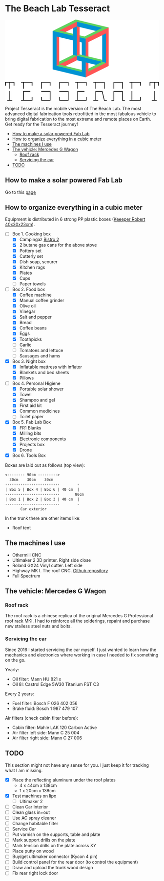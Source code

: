 # The Beach Lab Tesseract

![](./doc/img/tess.svg)

Project Tesseract is the mobile version of The Beach Lab. The most advanced digital fabrication tools retrofitted in the most fabulous vehicle to bring digital fabrication to the most extreme and remote places on Earth. Get ready for the Tesseract journey!

- [How to make a solar powered Fab Lab](#how-to-make-a-solar-powered-fab-lab)
- [How to organize everything in a cubic meter](#how-to-organize-everything-in-a-cubic-meter)
- [The machines I use](#the-machines-i-use)
- [The vehicle: Mercedes G Wagon](#the-vehicle-mercedes-g-wagon)
  - [Roof rack](#roof-rack)
  - [Servicing the car](#servicing-the-car)
- [TODO](#todo)

## How to make a solar powered Fab Lab

Go to this [page](./doc/solar.md)

## How to organize everything in a cubic meter

Equipment is distributed in 6 strong PP plastic boxes ([Keeeper Robert 40x30x23cm](https://www.keeeper.com/en/produkt/robert/)).

- [ ] Box 1. Cooking box
  - [x] Campingaz [Bistro 2](https://www.campingaz.com/uk/p-27302-campbistro-2-stove.aspx)
  - [x] 2 butane gas cans for the above stove
  - [x] Pottery set
  - [x] Cutterly set
  - [x] Dish soap, scourer
  - [x] Kitchen rags
  - [x] Plates
  - [x] Cups
  - [ ] Paper towels
- [ ] Box 2. Food box
  - [x] Coffee machine
  - [x] Manual coffee  grinder
  - [x] Olive oil
  - [x] Vinegar
  - [x] Salt and pepper
  - [x] Bread
  - [x] Coffee beans
  - [x] Eggs
  - [x] Toothpicks
  - [ ] Garlic
  - [ ] Tomatoes and lettuce
  - [ ] Sausages and hams
- [x] Box 3. Night box
  - [x] Inflatable mattress with inflator
  - [x] Blankets and bed sheets
  - [x] Pillows
- [ ] Box 4. Personal Higiene
  - [x] Portable solar shower
  - [x] Towel
  - [x] Shampoo and gel
  - [x] First aid kit
  - [x] Common medicines
  - [ ] Toilet paper
- [x] Box 5. Fab Lab Box
  - [x] FR1 Blanks
  - [x] Milling bits
  - [x] Electronic components
  - [x] Projects box
  - [x] Drone
- [x] Box 6. Tools Box

Boxes are laid out as follows (top view):

```
<-------- 90cm --------->
  30cm    30cm    30cm
-------------------------        -
| Box 5 | Box 4 | Box 6 | 40 cm  |
-------------------------       80cm
| Box 1 | Box 2 | Box 3 | 40 cm  |
-------------------------        -
       Car exterior
```

In the trunk there are other items like:

- Roof tent

## The machines I use

- Othermill CNC
- Ultimaker 2 3D printer. Right side close
- Roland GX24 Vinyl cutter. Left side
- Highway MK I. The roof CNC. [Github repository](https://github.com/fellesverkstedet/fabricatable-machines/tree/master/highway-mobile-large-format-cnc)
- Full Spectrum 

## The vehicle: Mercedes G Wagon

### Roof rack

The roof rack is a chinese replica of the original Mercedes G Professional roof rack MKI. I had to reinforce all the solderings, repaint and purchase new stailess steel nuts and bolts.

### Servicing the car

Since 2016 I started servicing the car myself. I just wanted to learn how the mechanics and electronics where working in case I needed to fix something on the go.

Yearly:

- Oil filter: Mann HU 821 x
- Oil 8l: Castrol Edge 5W30 Titanium FST C3

Every 2 years:

- Fuel filter: Bosch F 026 402 056
- Brake fluid: Bosch 1 987 479 107

Air filters (check cabin filter before):

- Cabin filter: Mahle LAK 120 Carbon Active
- Air filter left side: Mann C 25 004
- Air filter right side: Mann C 27 006

## TODO

This section might not have any sense for you. I just keep it for tracking what I am missing.

- [x] Place the reflecting aluminum under the roof plates
  - 4 x 44cm x 138cm
  - 1 x 20cm x 138cm
- [x] Test machines on lipo
  - [ ] Ultimaker 2
- [ ] Clean Car Interior
- [ ] Clean glass in+out
- [ ] Use AC spray cleaner
- [ ] Change habitable filter
- [ ] Service Car
- [ ] Put varnish on the supports, table and plate
- [ ] Mark support drills on the plate
- [ ] Mark tension drills on the plate across XY
- [ ] Place putty on wood
- [ ] Buy/get ultimaker connector (Kycon 4 pin)
- [ ] Build control panel for the rear door (to control the equipment)
- [ ] Draw and upload the trunk wood design
- [ ] Fix rear right lock door
